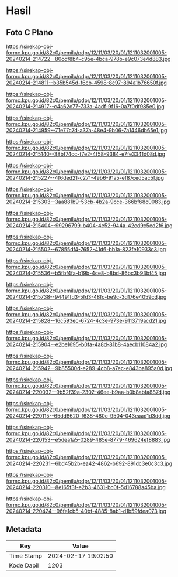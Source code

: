 # Hasil

## Foto C Plano

https://sirekap-obj-formc.kpu.go.id/82c0/pemilu/pdpr/12/11/03/20/01/1211032001005-20240214-214722--80cdf8b4-c95e-4bca-978b-e9c073e4d883.jpg

https://sirekap-obj-formc.kpu.go.id/82c0/pemilu/pdpr/12/11/03/20/01/1211032001005-20240214-214811--b35b545d-f6cb-4598-8c97-894a1b76650f.jpg

https://sirekap-obj-formc.kpu.go.id/82c0/pemilu/pdpr/12/11/03/20/01/1211032001005-20240214-214917--c4a62c77-733a-4adf-9f16-0a7f0df985e0.jpg

https://sirekap-obj-formc.kpu.go.id/82c0/pemilu/pdpr/12/11/03/20/01/1211032001005-20240214-214959--71e77c7d-a37a-48e4-9b06-7a1446db65e1.jpg

https://sirekap-obj-formc.kpu.go.id/82c0/pemilu/pdpr/12/11/03/20/01/1211032001005-20240214-215140--38bf74cc-f7e2-4f58-9384-e7fe3341d08d.jpg

https://sirekap-obj-formc.kpu.go.id/82c0/pemilu/pdpr/12/11/03/20/01/1211032001005-20240214-215227--4f6ded21-c271-49b6-91a5-ef87ced5ac5f.jpg

https://sirekap-obj-formc.kpu.go.id/82c0/pemilu/pdpr/12/11/03/20/01/1211032001005-20240214-215303--3aa881b9-53cb-4b2a-9cce-366bf68c0083.jpg

https://sirekap-obj-formc.kpu.go.id/82c0/pemilu/pdpr/12/11/03/20/01/1211032001005-20240214-215404--99296799-b404-4e52-944a-42cd9c5ed2f6.jpg

https://sirekap-obj-formc.kpu.go.id/82c0/pemilu/pdpr/12/11/03/20/01/1211032001005-20240214-215502--67855df4-7652-41d6-bb1a-823fe10933c3.jpg

https://sirekap-obj-formc.kpu.go.id/82c0/pemilu/pdpr/12/11/03/20/01/1211032001005-20240214-215536--b5fbf4fa-b19b-4ce8-b8bd-86bc3b93bf45.jpg

https://sirekap-obj-formc.kpu.go.id/82c0/pemilu/pdpr/12/11/03/20/01/1211032001005-20240214-215738--94491fd3-5fd3-48fc-be9c-3d176e4059cd.jpg

https://sirekap-obj-formc.kpu.go.id/82c0/pemilu/pdpr/12/11/03/20/01/1211032001005-20240214-215828--16c593ec-6724-4c3e-973e-9113719acd21.jpg

https://sirekap-obj-formc.kpu.go.id/82c0/pemilu/pdpr/12/11/03/20/01/1211032001005-20240214-215904--e2be1695-b0fa-4a8d-81b8-4aecb11084a2.jpg

https://sirekap-obj-formc.kpu.go.id/82c0/pemilu/pdpr/12/11/03/20/01/1211032001005-20240214-215942--9b85500d-e289-4cb8-a7ec-e843ba895a0d.jpg

https://sirekap-obj-formc.kpu.go.id/82c0/pemilu/pdpr/12/11/03/20/01/1211032001005-20240214-220032--9b52f39a-2302-46ee-b9aa-b0b8abfa887d.jpg

https://sirekap-obj-formc.kpu.go.id/82c0/pemilu/pdpr/12/11/03/20/01/1211032001005-20240214-220115--65dd8620-f638-480c-9504-043eaad1d3dd.jpg

https://sirekap-obj-formc.kpu.go.id/82c0/pemilu/pdpr/12/11/03/20/01/1211032001005-20240214-220153--e5dea1a5-0289-485e-8779-469624ef8883.jpg

https://sirekap-obj-formc.kpu.go.id/82c0/pemilu/pdpr/12/11/03/20/01/1211032001005-20240214-220231--6bd45b2b-ea42-4862-b692-891dc3e0c3c3.jpg

https://sirekap-obj-formc.kpu.go.id/82c0/pemilu/pdpr/12/11/03/20/01/1211032001005-20240214-220310--8e165f3f-e2b3-4631-bc0f-5d16788a45ba.jpg

https://sirekap-obj-formc.kpu.go.id/82c0/pemilu/pdpr/12/11/03/20/01/1211032001005-20240214-220424--96fe1cb5-40bf-4885-8ab1-d1b59fdea073.jpg


## Metadata

| Key        | Value               |
| ---------- | ------------------- |
| Time Stamp | 2024-02-17 19:02:50 |
| Kode Dapil | 1203                |



